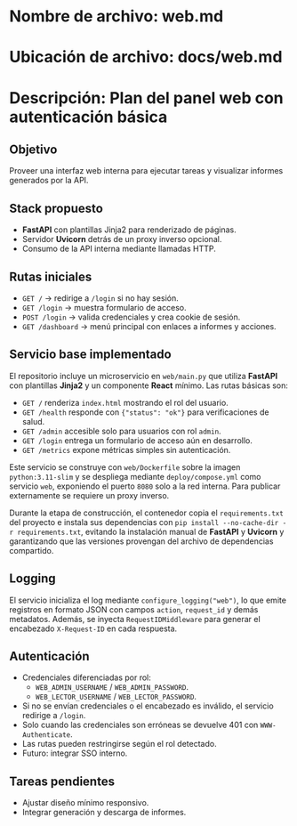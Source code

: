 # Nombre de archivo: web.md
# Ubicación de archivo: docs/web.md
# Descripción: Plan del panel web con autenticación básica

## Objetivo

Proveer una interfaz web interna para ejecutar tareas y visualizar informes generados por la API.

## Stack propuesto

- **FastAPI** con plantillas Jinja2 para renderizado de páginas.
- Servidor **Uvicorn** detrás de un proxy inverso opcional.
- Consumo de la API interna mediante llamadas HTTP.

## Rutas iniciales

- `GET /` → redirige a `/login` si no hay sesión.
- `GET /login` → muestra formulario de acceso.
- `POST /login` → valida credenciales y crea cookie de sesión.
- `GET /dashboard` → menú principal con enlaces a informes y acciones.

## Servicio base implementado

El repositorio incluye un microservicio en `web/main.py` que utiliza **FastAPI** con plantillas **Jinja2** y un componente **React** mínimo. Las rutas básicas son:

- `GET /` renderiza `index.html` mostrando el rol del usuario.
- `GET /health` responde con `{"status": "ok"}` para verificaciones de salud.
- `GET /admin` accesible solo para usuarios con rol `admin`.
- `GET /login` entrega un formulario de acceso aún en desarrollo.
- `GET /metrics` expone métricas simples sin autenticación.

 Este servicio se construye con `web/Dockerfile` sobre la imagen `python:3.11-slim` y se despliega mediante `deploy/compose.yml` como servicio `web`, exponiendo el puerto `8080` solo a la red interna. Para publicar externamente se requiere un proxy inverso.

Durante la etapa de construcción, el contenedor copia el `requirements.txt` del proyecto e instala sus dependencias con `pip install --no-cache-dir -r requirements.txt`, evitando la instalación manual de **FastAPI** y **Uvicorn** y garantizando que las versiones provengan del archivo de dependencias compartido.

## Logging

El servicio inicializa el log mediante `configure_logging("web")`, lo que emite registros en formato JSON con campos `action`, `request_id` y demás metadatos. Además, se inyecta `RequestIDMiddleware` para generar el encabezado `X-Request-ID` en cada respuesta.

## Autenticación

- Credenciales diferenciadas por rol:
  - `WEB_ADMIN_USERNAME` / `WEB_ADMIN_PASSWORD`.
  - `WEB_LECTOR_USERNAME` / `WEB_LECTOR_PASSWORD`.
- Si no se envían credenciales o el encabezado es inválido, el servicio redirige a `/login`.
- Solo cuando las credenciales son erróneas se devuelve 401 con `WWW-Authenticate`.
- Las rutas pueden restringirse según el rol detectado.
- Futuro: integrar SSO interno.

## Tareas pendientes

- Ajustar diseño mínimo responsivo.
- Integrar generación y descarga de informes.
